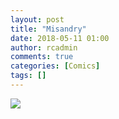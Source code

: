 ```yaml
---
layout: post
title: "Misandry"
date: 2018-05-11 01:00
author: rcadmin
comments: true
categories: [Comics]
tags: []
---
```

<a href="../comics/2018/05/11/misandry"><img src="http://dl.bitsmack.com/comics/20180511.jpg" /></a>
